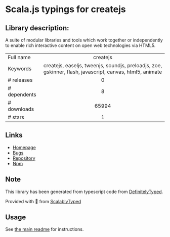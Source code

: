 
# Scala.js typings for createjs


## Library description:
A suite of modular libraries and tools which work together or independently to enable rich interactive content on open web technologies via HTML5.

|                    |                 |
| ------------------ | :-------------: |
| Full name          | createjs |
| Keywords           | createjs, easeljs, tweenjs, soundjs, preloadjs, zoe, gskinner, flash, javascript, canvas, html5, animate |
| # releases         | 0 |
| # dependents       | 8 |
| # downloads        | 65994 |
| # stars            | 1 |

## Links
- [Homepage](https://github.com/CreateJS/Combined#readme)
- [Bugs](https://github.com/CreateJS/Combined/issues)
- [Repository](https://github.com/CreateJS/Combined)
- [Npm](https://www.npmjs.com/package/createjs)
    


## Note
This library has been generated from typescript code from [DefinitelyTyped](https://definitelytyped.org).

Provided with :purple_heart: from [ScalablyTyped](https://github.com/oyvindberg/ScalablyTyped)

## Usage
See [the main readme](../../readme.md) for instructions.


